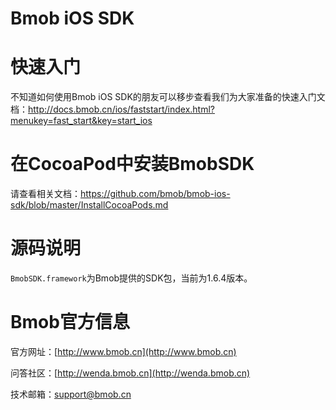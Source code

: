 Bmob iOS SDK
===========

# 快速入门

不知道如何使用Bmob iOS SDK的朋友可以移步查看我们为大家准备的快速入门文档：http://docs.bmob.cn/ios/faststart/index.html?menukey=fast_start&key=start_ios


# 在CocoaPod中安装BmobSDK

请查看相关文档：https://github.com/bmob/bmob-ios-sdk/blob/master/InstallCocoaPods.md

# 源码说明

`BmobSDK.framework`为Bmob提供的SDK包，当前为1.6.4版本。

# Bmob官方信息

官方网址：[http://www.bmob.cn](http://www.bmob.cn)

问答社区：[http://wenda.bmob.cn](http://wenda.bmob.cn)

技术邮箱：support@bmob.cn
